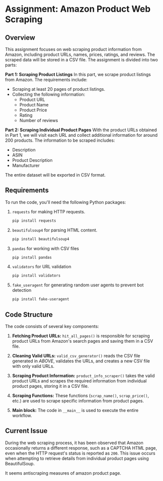 # Assignment: Amazon Product Web Scraping

## Overview
This assignment focuses on web scraping product information from Amazon, including product URLs, names, prices, ratings, and reviews. The scraped data will be stored in a CSV file. The assignment is divided into two parts:

**Part 1: Scraping Product Listings**
In this part, we scrape product listings from Amazon. The requirements include:
- Scraping at least 20 pages of product listings.
- Collecting the following information:
  - Product URL
  - Product Name
  - Product Price
  - Rating
  - Number of reviews

**Part 2: Scraping Individual Product Pages**
With the product URLs obtained in Part 1, we will visit each URL and collect additional information for around 200 products. The information to be scraped includes:
- Description
- ASIN
- Product Description
- Manufacturer

The entire dataset will be exported in CSV format.

## Requirements
To run the code, you'll need the following Python packages:
1. `requests` for making HTTP requests.
   ```bash
   pip install requests
    ```
2. `beautifulsoup4` for parsing HTML content.
   ```bash
   pip install beautifulsoup4
    ```
3. `pandas` for working with CSV files
    ```bash
    pip install pandas
    ```
4. `validators` for URL validation
    ```bash
    pip install validators
    ```
5.  `fake_useragent` for generating random user agents to prevent bot detection 
    ```bash
    pip install fake-useragent
    ```


## Code Structure

The code consists of several key components:

1. **Fetching Product URLs:** ```hit_all_pages()``` is responsible for scraping product URLs from Amazon's search pages and saving them in a CSV file.

2. **Cleaning Valid URLs:** ```valid_csv_generator()``` reads the CSV file generated in *ABOVE*, validates the URLs, and creates a new CSV file with only valid URLs.

3. **Scraping Product Information:** ```product_info_scraper()``` takes the valid product URLs and scrapes the required information from individual product pages, storing it in a CSV file.

4. **Scraping Functions:** These functions (```scrap_name()```, ```scrap_price()```, etc.) are used to scrape specific information from product pages.

5. **Main block:** The code in ```__main__``` is used to execute the entire workflow.


## Current Issue

During the web scraping process, it has been observed that Amazon occasionally returns a different response, such as a CAPTCHA HTML page, even when the HTTP request's status is reported as `200`. This issue occurs when attempting to retrieve details from individual product pages using BeautifulSoup.


It seems antiscraping measures of amazon product page.
